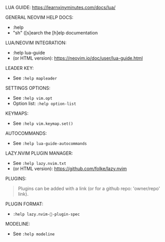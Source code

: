 LUA GUIDE: https://learnxinyminutes.com/docs/lua/

GENERAL NEOVIM HELP DOCS:
- :help
- "<space>sh" ([s]earch the [h]elp documentation

LUA/NEOVIM INTEGRATION:
- :help lua-guide
- (or HTML version): https://neovim.io/doc/user/lua-guide.html

LEADER KEY:
- See `:help mapleader`

SETTINGS OPTIONS:
- See `:help vim.opt`
- Option list: `:help option-list`

KEYMAPS:
- See `:help vim.keymap.set()`

AUTOCOMMANDS:
- See `:help lua-guide-autocommands`

LAZY.NVIM PLUGIN MANAGER:
- See `:help lazy.nvim.txt`
- (or HTML version): https://github.com/folke/lazy.nvim

PLUGINS:
> Plugins can be added with a link (or for a github repo: 'owner/repo' link).

PLUGIN FORMAT:
- `:help lazy.nvim-🔌-plugin-spec`

MODELINE:
- See `:help modeline`
